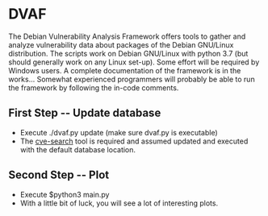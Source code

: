 # DVAF

The Debian Vulnerability Analysis Framework offers tools to gather and analyze vulnerability data about packages of the Debian GNU/Linux distribution. The scripts work on Debian GNU/Linux with python 3.7 (but should generally work on any Linux set-up). Some effort will be required by Windows users. A complete documentation of the framework is in the works... Somewhat experienced programmers will probably be able to run the framework by following the in-code comments.

## First Step -- Update database
- Execute ./dvaf.py update (make sure dvaf.py is executable)
- The [cve-search](https://github.com/cve-search/cve-search) tool is required and assumed updated and executed with the default database location.

## Second Step -- Plot
- Execute $python3 main.py
- With a little bit of luck, you will see a lot of interesting plots.
